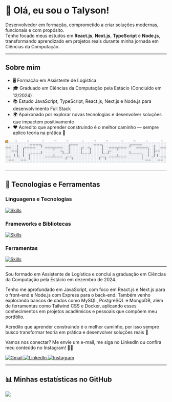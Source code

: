 # 💜 Olá, eu sou o Talyson!

<p align="left">
  Desenvolvedor em formação, comprometido a criar soluções modernas, funcionais e com propósito.<br>
  Tenho focado meus estudos em <strong>React.js</strong>, <strong>Next.js</strong>, <strong>TypeScript</strong> e <strong>Node.js</strong>, transformando aprendizado em projetos reais durante minha jornada em Ciências da Computação.
</p>

---

## Sobre mim

- 🖥️ Formação em Assistente de Logística  
- 🎓 Graduado em Ciências da Computação pela Estácio (Concluído em 12/2024)  
- 📚 Estudo JavaScript, TypeScript, React.js, Next.js e Node.js para desenvolvimento Full Stack  
- 🌍 Apaixonado por explorar novas tecnologias e desenvolver soluções que impactem positivamente  
- ❤️ Acredito que aprender construindo é o melhor caminho — sempre aplico teoria na prática 🚀

<picture>
  <source media="(prefers-color-scheme: dark)" srcset="https://raw.githubusercontent.com/eduardavieira-dev/eduardavieira-dev/output/pacman-contribution-graph-dark.svg">
  <source media="(prefers-color-scheme: light)" srcset="https://raw.githubusercontent.com/eduardavieira-dev/eduardavieira-dev/output/pacman-contribution-graph.svg">
  <img alt="pacman contribution graph" src="https://raw.githubusercontent.com/eduardavieira-dev/eduardavieira-dev/output/pacman-contribution-graph.svg">
</picture>

---

## 🚀 Tecnologias e Ferramentas

### Linguagens e Tecnologias  
[![Skills](https://skillicons.dev/icons?i=html,css,js,ts)](https://skillicons.dev)

### Frameworks e Bibliotecas  
[![Skills](https://skillicons.dev/icons?i=react,nextjs,typescript,nodejs,express,mysql,postgres,mongodb)](https://skillicons.dev)

### Ferramentas  
[![Skills](https://skillicons.dev/icons?i=git,github,vscode,postman,tailwind)](https://skillicons.dev)

---

Sou formado em Assistente de Logística e concluí a graduação em Ciências da Computação pela Estácio em dezembro de 2024.

Tenho me aprofundado em JavaScript, com foco em React.js e Next.js para o front-end e Node.js com Express para o back-end. Também venho explorando bancos de dados como MySQL, PostgreSQL e MongoDB, além de ferramentas como Tailwind CSS e Docker, aplicando esses conhecimentos em projetos acadêmicos e pessoais que compõem meu portfólio.

Acredito que aprender construindo é o melhor caminho, por isso sempre busco transformar teoria em prática e desenvolver soluções reais 🚀

Vamos nos conectar? Me envie um e-mail, me siga no LinkedIn ou confira meu conteúdo no Instagram! 💌✨

<p align="left">
  <a href="mailto:ribeirocruzps99@gmail.com" title="Enviar e-mail">
    <img src="https://img.shields.io/badge/-Gmail-FF0000?style=flat-square&labelColor=FF0000&logo=gmail&logoColor=white" alt="Gmail"/>
  </a>
  <a href="https://www.linkedin.com/in/talyson-cruz-ribeiro-242b6823b/" title="LinkedIn">
    <img src="https://img.shields.io/badge/-LinkedIn-0e76a8?style=flat-square&logo=linkedin&logoColor=white" alt="LinkedIn"/>
  </a>
  <a href="https://www.instagram.com/talyson_cruz/" title="Instagram">
    <img src="https://img.shields.io/badge/-Instagram-DF0174?style=flat-square&labelColor=DF0174&logo=instagram&logoColor=white" alt="Instagram"/>
  </a>
</p>

---

## 📊 Minhas estatísticas no GitHub

<a href="https://github.com/TalysonCruz">
  <img height="180em" src="https://github-readme-stats.vercel.app/api/top-langs/?username=TalysonCruz&layout=compact&langs_count=6&theme=radical" />
</a>
